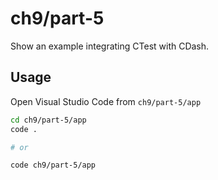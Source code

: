 # ch9/part-5

Show an example integrating CTest with CDash.

## Usage

Open Visual Studio Code from `ch9/part-5/app`

```bash
cd ch9/part-5/app
code .

# or

code ch9/part-5/app
```
